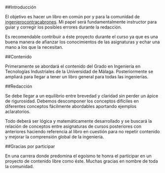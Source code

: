 ##Introducción


El objetivo es hacer un libro en común por y para la comunidad de [ingenierocontracabrones](https://ingenierocontracabrones.blogspot.com). Mi papel será fundamentalmente instructor para guiar y corregir los posibles errores durante la redacción.

Es recomendable contribuir a éste proyecto durante el curso ya que es una buena manera de afianzar los conocimientos de las asignaturas y echar una mano a los que la necesitan. 

##Contenido

Primeramente se abordará el contenido del Grado en Ingeniería en Tecnologías Industriales de la Universidad de Málaga. Posteriormente se ampliará para llegar a tener un libro general para todas 
las ingenierías.

##Redacción

Se debe llegar a un equilibrio entre brevedad y claridad sin perder un ápice de rigurosidad. Debemos descomponer los conceptos difíciles en diferentes conceptos fácilmente abordables aportando ejemplos aclaratorios.

Todo deberá ser lógica y matemáticamente desarrollado y se buscará la relación de conceptos entre asignaturas de cursos posteriores con anteriores haciendo referencia al libro en cuestión para no repetir contenido y mejorar la comprensión global de la ingeniería.

##Gracias por participar

En una carrera donde predomina el egoísmo te honra el participar en un proyecto de contenido libre como éste. Muchas gracias en nombre de toda la comunidad.
